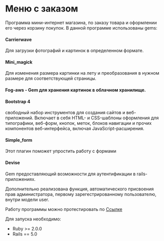 # Меню с заказом

Программа мини-интернет магазина, по заказу товара и оформлении его через корзину покупок. 
В данной программе использованы gems:

#### Carrierwave
Для загрузки фотографий и картинок в определенном формате.

#### Mini_magick
Для изменения размера картинки на лету и преобразования в нужном размере для 
соответствующей страницы.

#### Fog-aws - Gem для хранения картинок в облачном хранилище. 

#### Bootstrap 4
свободный набор инструментов для создания сайтов
 и веб-приложений. Включает в себя HTML- и CSS-шаблоны оформления для типографики, веб-форм, кнопок, 
 меток, блоков навигации и прочих компонентов веб-интерфейса, включая JavaScript-расширения.

#### Simple_form 
Этот плагин поможет упростить работу с формами

#### Devise
Gem предоставляющий возможности для аутентификации в rails-приложениях. 

Дополнительно реализована функция, автоматического присвоения прав администратора, первому 
зарегестрированному пользователю, внутри модели user.

Работу программы можно протестировать по [Ссылке](https://vito300187.github.io/test_code/.)

Для запуска необходимо:
- Ruby >= 2.0.0
- Rails == 5.0
